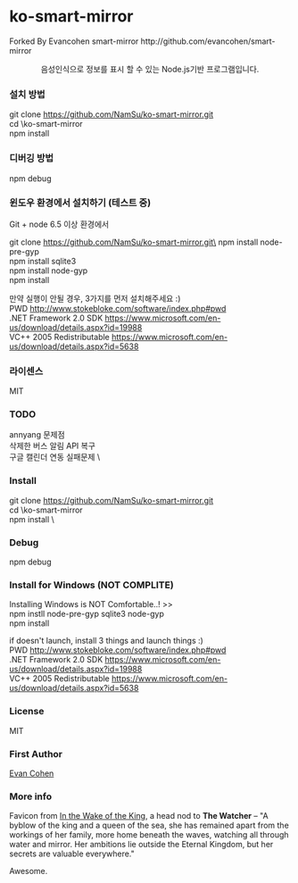 <h1 align="enter">ko-smart-mirror</h1>
<p align="left">
Forked By Evancohen smart-mirror 
http://github.com/evancohen/smart-mirror
</p>
<p align="center">
음성인식으로 정보를 표시 할 수 있는 Node.js기반 프로그램입니다.
</p>

### 설치 방법
git clone https://github.com/NamSu/ko-smart-mirror.git \
cd \ko-smart-mirror \
npm install

### 디버깅 방법
npm debug

### 윈도우 환경에서 설치하기 (테스트 중)
Git + node 6.5 이상 환경에서

git clone https://github.com/NamSu/ko-smart-mirror.git\ 
npm install node-pre-gyp \
npm install sqlite3 \
npm install node-gyp \
npm install

만약 실행이 안될 경우, 3가지를 먼저 설치해주세요 :) \
PWD http://www.stokebloke.com/software/index.php#pwd \
.NET Framework 2.0 SDK https://www.microsoft.com/en-us/download/details.aspx?id=19988 \
VC++ 2005 Redistributable https://www.microsoft.com/en-us/download/details.aspx?id=5638

### 라이센스
MIT

### TODO
annyang 문제점 \
삭제한 버스 알림 API 복구 \
구글 캘린더 연동 실패문제 \

### Install
git clone https://github.com/NamSu/ko-smart-mirror.git \
cd \ko-smart-mirror \
npm install \

### Debug

npm debug

### Install for Windows (NOT COMPLITE)
Installing Windows is NOT Comfortable..! >>  \
npm instll node-pre-gyp sqlite3 node-gyp \
npm install

if doesn't launch, install 3 things and launch things :) \
PWD http://www.stokebloke.com/software/index.php#pwd \
.NET Framework 2.0 SDK https://www.microsoft.com/en-us/download/details.aspx?id=19988 \
VC++ 2005 Redistributable https://www.microsoft.com/en-us/download/details.aspx?id=5638

### License
MIT

### First Author
[Evan Cohen](http://evanbtcohen.com/)

### More info
Favicon from [In the Wake of the King](http://walkingmind.evilhat.com/2014/03/17/in-the-wake-of-the-king/), a head nod to **The Watcher** – "A byblow of the king and a queen of the sea, she has remained apart from the workings of her family, more home beneath the waves, watching all through water and mirror. Her ambitions lie outside the Eternal Kingdom, but her secrets are valuable everywhere."

Awesome.
